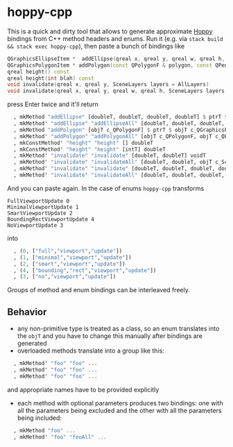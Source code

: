 # hoppy-cpp

This is a quick and dirty tool that allows to generate approximate [Hoppy](https://gitlab.com/khumba/hoppy) bindings from C++ method headers and enums. Run it (e.g. via `stack build && stack exec hoppy-cpp`), then paste a bunch of bindings like

```cpp
QGraphicsEllipseItem *  addEllipse(qreal x, qreal y, qreal w, qreal h, const QPen & pen = QPen(), const QBrush & brush = QBrush())
QGraphicsPolygonItem * addPolygon(const QPolygonF & polygon, const QPen & pen = QPen(), const QBrush & brush = QBrush())
qreal height() const
qreal height(int blah) const
void invalidate(qreal x, qreal y, SceneLayers layers = AllLayers)
void invalidate(qreal x, qreal y, qreal w, qreal h, SceneLayers layers = AllLayers)
```

press Enter twice and it'll return

```haskell
  , mkMethod "addEllipse" [doubleT, doubleT, doubleT, doubleT] $ ptrT $ objT c_QGraphicsEllipseItem
  , mkMethod' "addEllipse" "addEllipseAll" [doubleT, doubleT, doubleT, doubleT, objT c_QPen, objT c_QBrush] $ ptrT $ objT c_QGraphicsEllipseItem
  , mkMethod "addPolygon" [objT c_QPolygonF] $ ptrT $ objT c_QGraphicsPolygonItem
  , mkMethod' "addPolygon" "addPolygonAll" [objT c_QPolygonF, objT c_QPen, objT c_QBrush] $ ptrT $ objT c_QGraphicsPolygonItem
  , mkConstMethod' "height" "height" [] doubleT
  , mkConstMethod' "height" "height" [intT] doubleT
  , mkMethod' "invalidate" "invalidate" [doubleT, doubleT] voidT
  , mkMethod' "invalidate" "invalidateAll" [doubleT, doubleT, objT c_SceneLayers] voidT
  , mkMethod' "invalidate" "invalidate" [doubleT, doubleT, doubleT, doubleT] voidT
  , mkMethod' "invalidate" "invalidateAll" [doubleT, doubleT, doubleT, doubleT, objT c_SceneLayers] voidT
```

And you can paste again. In the case of enums `hoppy-cpp` transforms

```
FullViewportUpdate 0
MinimalViewportUpdate 1
SmartViewportUpdate 2
BoundingRectViewportUpdate 4
NoViewportUpdate 3
```

into

```haskell
  , (0, ["full","viewport","update"])
  , (1, ["minimal","viewport","update"])
  , (2, ["smart","viewport","update"])
  , (4, ["bounding","rect","viewport","update"])
  , (3, ["no","viewport","update"])
```

Groups of method and enum bindings can be interleaved freely.

## Behavior

- any non-primitive type is treated as a class, so an enum translates into the `objT` and you have to change this manually after bindings are generated
- overloaded methods translate into a group like this:

```haskell
  , mkMethod' "foo" "foo" ...
  , mkMethod' "foo" "foo" ...
  , mkMethod' "foo" "foo" ...
```

and appropriate names have to be provided explicitly

- each method with optional parameters produces two bindings: one with all the parameters being excluded and the other with all the parameters being included:

```haskell
  , mkMethod "foo" ...
  , mkMethod' "foo" "fooAll" ...
```
